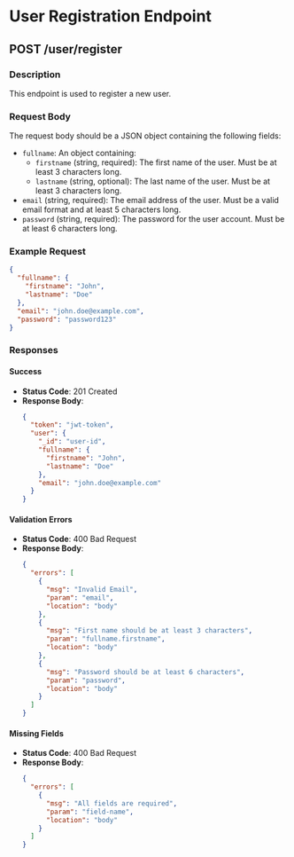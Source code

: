 # User Registration Endpoint

## POST /user/register

### Description
This endpoint is used to register a new user.

### Request Body
The request body should be a JSON object containing the following fields:

- `fullname`: An object containing:
  - `firstname` (string, required): The first name of the user. Must be at least 3 characters long.
  - `lastname` (string, optional): The last name of the user. Must be at least 3 characters long.
- `email` (string, required): The email address of the user. Must be a valid email format and at least 5 characters long.
- `password` (string, required): The password for the user account. Must be at least 6 characters long.

### Example Request
```json
{
  "fullname": {
    "firstname": "John",
    "lastname": "Doe"
  },
  "email": "john.doe@example.com",
  "password": "password123"
}
```

### Responses

#### Success
- **Status Code**: 201 Created
- **Response Body**:
  ```json
  {
    "token": "jwt-token",
    "user": {
      "_id": "user-id",
      "fullname": {
        "firstname": "John",
        "lastname": "Doe"
      },
      "email": "john.doe@example.com"
    }
  }
  ```

#### Validation Errors
- **Status Code**: 400 Bad Request
- **Response Body**:
  ```json
  {
    "errors": [
      {
        "msg": "Invalid Email",
        "param": "email",
        "location": "body"
      },
      {
        "msg": "First name should be at least 3 characters",
        "param": "fullname.firstname",
        "location": "body"
      },
      {
        "msg": "Password should be at least 6 characters",
        "param": "password",
        "location": "body"
      }
    ]
  }
  ```

#### Missing Fields
- **Status Code**: 400 Bad Request
- **Response Body**:
  ```json
  {
    "errors": [
      {
        "msg": "All fields are required",
        "param": "field-name",
        "location": "body"
      }
    ]
  }
  ```